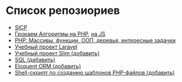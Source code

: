 # Список репозиориев

* [SICP](https://github.com/datsenko-md/sicp-racket)
* [Грокаем Алгоритмы на PHP](https://github.com/datsenko-md/grokking-algorithms-php), [на JS](https://github.com/datsenko-md/grokking-algorithms-js)
* [PHP: Массивы, функции, ООП, деревья, интересные задачки](https://github.com/datsenko-md/hexlet-php)
* [Учебный проект Laravel](https://github.com/datsenko-md/hexlet-laravel-blog)
* [Учебный проект Slim (добавить)]()
* [SQL (дабавить)]()
* [Eloquent ORM (добавить)]()
* [Shell-скрипт по созданию шаблонов PHP-файлов (добавить)]()
